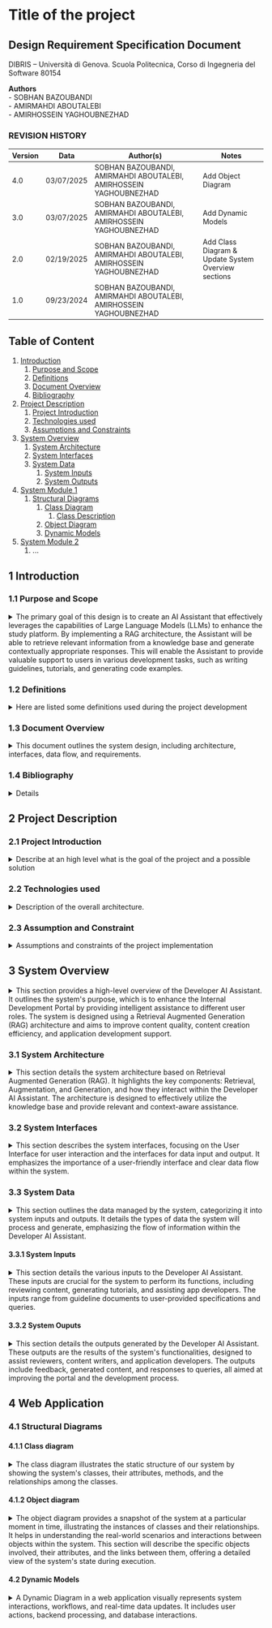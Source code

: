# Title of the project

## Design Requirement Specification Document

DIBRIS – Università di Genova. Scuola Politecnica, Corso di Ingegneria del Software 80154

<div align='left'> <b> Authors </b> <br> - SOBHAN BAZOUBANDI <br> - AMIRMAHDI ABOUTALEBI <br> - AMIRHOSSEIN YAGHOUBNEZHAD  </div>

### REVISION HISTORY

| Version | Data       | Author(s)                                                          | Notes |
| ------- | ---------- | ------------------------------------------------------------------ | ----- |
| 4.0     | 03/07/2025 | SOBHAN BAZOUBANDI, AMIRMAHDI ABOUTALEBI, AMIRHOSSEIN YAGHOUBNEZHAD | Add Object Diagram |
| 3.0     | 03/07/2025 | SOBHAN BAZOUBANDI, AMIRMAHDI ABOUTALEBI, AMIRHOSSEIN YAGHOUBNEZHAD | Add Dynamic Models |
| 2.0     | 02/19/2025 | SOBHAN BAZOUBANDI, AMIRMAHDI ABOUTALEBI, AMIRHOSSEIN YAGHOUBNEZHAD | Add Class Diagram & Update System Overview sections |
| 1.0     | 09/23/2024 | SOBHAN BAZOUBANDI, AMIRMAHDI ABOUTALEBI, AMIRHOSSEIN YAGHOUBNEZHAD |

## Table of Content

1. [Introduction](#intro)
   1. [Purpose and Scope](#purpose)
   2. [Definitions](#def)
   3. [Document Overview](#overview)
   4. [Bibliography](#biblio)
2. [Project Description](#description)
   1. [Project Introduction](#project-intro)
   2. [Technologies used](#tech)
   3. [Assumptions and Constraints](#constraints)
3. [System Overview](#system-overview)
   1. [System Architecture](#architecture)
   2. [System Interfaces](#interfaces)
   3. [System Data](#data)
      1. [System Inputs](#inputs)
      2. [System Outputs](#outputs)
4. [System Module 1](#sys-module-1)
   1. [Structural Diagrams](#sd)
      1. [Class Diagram](#cd)
         1. [Class Description](#cd-description)
      2. [Object Diagram](#od)
      3. [Dynamic Models](#dm)
5. [System Module 2](#sys-module-2)
   1. ...

## <a name="intro"></a> 1 Introduction

### <a name="purpose"></a> 1.1 Purpose and Scope

<details> 
<br/><br/>
<summary>The primary goal of this design is to create an AI Assistant that effectively leverages the capabilities of Large Language Models (LLMs) to enhance the study platform. By implementing a RAG architecture, the Assistant will be able to retrieve relevant information from a knowledge base and generate contextually appropriate responses. This will enable the Assistant to provide valuable support to users in various development tasks, such as writing guidelines, tutorials, and generating code examples.
 </summary>
    <p><b>Key Design Principles:</b><br/>
    <ul>
<li>User-Centric Design: The Assistant's design will prioritize the needs and preferences of users. It will provide a user-friendly interface and offer intuitive interactions.</li>
<li>Knowledge Base Integration: The Assistant will seamlessly integrate with a well-structured knowledge base containing relevant information, such as guidelines, API specifications, and existing documents.</li>
<li>RAG Architecture: The Assistant will employ a RAG architecture to ensure that responses are contextually relevant and accurate. This will involve retrieving information from the knowledge base based on user queries and generating responses using the LLM.</li>
<li>Scalability: The design will be scalable to accommodate future growth and changes in the project requirements.</li>
<li>Security and Privacy: The Assistant will adhere to strict security and privacy standards to protect user data.</li></ul></p>
</details>

### <a name="def"></a> 1.2 Definitions

<details> 
     <summary> Here are listed some definitions used during the project development
    </summary>

| Acronym | Definition                                                         |
| ------- | ------------------------------------------------------------------ |
| RAG     | Retrieval-Augmented Generation                                     |
| LLM     | Large Language Models                                              |
| RA      | Review Assistant                                                   |
| WA      | Writer Assistant                                                   |
| DA      | App Developer Assistant                                            |
| LLaMA   | Family of autoregressive large language models released by Meta AI |
| NLP     | Natural Language Processing                                        |
| FT      | Fine Tuning                                                        |
| RNN     | Recurrent Neural Networks                                          |
| GAI     | Generative Artificial Intelligence                                 |
| AI      | Artificial Intelligence                                            |
| OAS     | OpenAPI Specification                                              |
| UI      | User Interface                                                     |

</details>

### <a name="overview"></a> 1.3 Document Overview

<details> 
    <summary> This document outlines the system design, including architecture, interfaces, data flow, and requirements.
    </summary>
    <p>This document is structured to provide a comprehensive understanding of the RAG-based AI Assistant for the internal development platform. It is divided into key sections as follows:

- **Introduction:** Covers the document scope, definitions, and references.
- **Project Description:** Introduces the project, its purpose, and the technologies involved.
- **System Overview:** Provides an in-depth look into the system architecture, interfaces, and data management.
- **System Modules:** Details individual system modules, including their structure, dynamic interactions, and diagrams.
- **Bibliography:** Lists references and sources used in the project.

Each section is designed to build upon the previous, ensuring a logical flow of information from conceptualization to implementation. The document aims to be clear and structured, providing both high-level overviews and technical specifics to guide development and implementation.</p>

</details>

### <a name="biblio"></a> 1.4 Bibliography
<details> 

1. Lewis, Patrick, et al. *Retrieval-Augmented Generation for Knowledge-Intensive NLP Tasks*. 2020.   
2. LangChain Documentation: [https://python.langchain.com/](https://python.langchain.com/)  
3. FAISS Library: [https://faiss.ai/](https://faiss.ai/)  
4. FastAPI Documentation: [https://fastapi.tiangolo.com/](https://fastapi.tiangolo.com/)  
5. PostgreSQL Documentation: [https://www.postgresql.org/docs/](https://www.postgresql.org/docs/)  
</p>
</details>

## <a name="description"></a> 2 Project Description

### <a name="project-intro"></a> 2.1 Project Introduction

<details> 
<summary>  Describe at an high level what is the goal of the project and a possible solution
    </summary>
    </br>
    <p>The project of RAG divided into 3 sub application:</p>
    <ul>
    <li><b>Reviewer Assistant:</b> This component is designed to review contributions to the portal and provide constructive feedback to ensure consistency and adherence to guidelines. The Reviewer Assistant analyzes inputs such as Markdown documents and OpenAPI Specification (OAS) files, comparing them against pre-defined standards. It offers actionable suggestions for improving content quality and identifies inconsistencies or errors in the submissions.</li>
    <li><b>Writer Assistant:</b> This component supports developers in creating content for the portal. It helps generate tutorials aligned with the portal's guidelines and existing documentation. The Writer Assistant can produce tutorials based on input provided by developers, as well as directly from OpenAPI specifications, ensuring that all generated content is relevant and accurate.</li>
    <li><b>App Developer Assistant:</b> This component assists app developers in building applications that utilize the capabilities documented in the portal. It can generate code libraries based on API specifications and provided examples, streamlining the development process. Additionally, it offers context-specific responses to queries, enabling developers to better understand and implement the portal's functionalities in their applications.</li>
    </ul>
</details>

### <a name="tech"></a> 2.2 Technologies used

<details>  
    <summary> Description of the overall architecture. </summary>  
    
| Name          | Description |
| ------------- | ------------- |
| GitHub        | GitHub is an online platform where developers can store, share, and collaborate on code. It helps teams manage projects, track changes, and work together on software development. |
| Python        | Python is a flexible and easy-to-read programming language with many useful libraries, making it great for tasks like web development and more. |
| HTML          | HTML is the basic language used to create web pages. It structures content using elements like headings, paragraphs, links, and images, helping browsers display websites properly. |
| CSS           | CSS is a style language used to design web pages. It controls colors, fonts, layouts, and spacing, making websites look visually appealing and responsive on different devices. |
| LangChain     | LangChain is a framework for building applications powered by LLMs. It provides tools for chaining different components like prompt engineering, retrieval mechanisms, and memory management. |
| OpenAI API    | OpenAI API provides access to powerful language models like GPT, enabling text generation, summarization, and conversational AI capabilities. |
| FAISS         | FAISS (Facebook AI Similarity Search) is a library for efficient similarity search and dense vector storage, commonly used in RAG to retrieve relevant documents from large datasets. |
| Pinecone      | Pinecone is a vector database optimized for fast and scalable similarity searches, helping improve retrieval efficiency in RAG-based applications. |
| Hugging Face  | Hugging Face provides pre-trained models and APIs for natural language processing (NLP), including transformers for tasks like text generation and embeddings. |
| FastAPI       | FastAPI is a modern web framework for building APIs with Python. It is highly efficient and commonly used to serve LLM-powered applications. |
| Elasticsearch | Elasticsearch is a distributed search engine used for indexing and retrieving documents efficiently, often integrated into RAG architectures. |
| PostgreSQL    | PostgreSQL is a powerful relational database system used for storing structured data and metadata in AI applications. |
| Docker        | Docker helps in containerizing applications, making deployment consistent across different environments. |

</details>  

### <a name="constraints"></a> 2.3 Assumption and Constraint

<details> 
    <summary>Assumptions and constraints of the project implementation
    </summary>
    <b>Assumptions:</b>
    <ul>
        <li>Developers have access to pre-existing documentation that adheres to the given guidelines.
</li>
        <li>The OpenAPI specifications and other relevant input documents are correctly formatted.
</li>
        <li>The AI assistant operates within the Internal Development Portal, which provides a stable environment for integration.
</li>
    </ul>

<b>Constraints:</b>

<ul>
<li>
The assistant's recommendations and generated content must align with pre-existing documentation and portal guidelines.
</li>
</ul>

</details>

## <a name="system-overview"></a> 3 System Overview

<details>
    <summary>
        This section provides a high-level overview of the Developer AI Assistant. It outlines the system's purpose, which is to enhance the Internal Development Portal by providing intelligent assistance to different user roles. The system is designed using a Retrieval Augmented Generation (RAG) architecture and aims to improve content quality, content creation efficiency, and application development support.
    </summary>
    <p>
        The Developer AI Assistant is designed to be integrated into the Internal Development Portal to improve the experience for both content creators and application developers.
        It provides three main components: Reviewer Assistant, Writer Assistant, and App Developer Assistant.
        Leveraging Retrieval Augmented Generation (RAG) architecture, the system aims to understand user queries and provide relevant and context-aware responses by retrieving information from the existing portal content and guidelines.
        The primary goal is to streamline content contribution workflows, ensure content quality and consistency, and empower application developers by providing readily accessible information and code examples.
    </p>
</details>

### <a name="architecture"></a> 3.1 System Architecture

<details>
    <summary>
        This section details the system architecture based on Retrieval Augmented Generation (RAG). It highlights the key components: Retrieval, Augmentation, and Generation, and how they interact within the Developer AI Assistant. The architecture is designed to effectively utilize the knowledge base and provide relevant and context-aware assistance.
    </summary>
    <p>
        The Developer AI Assistant will be built upon a Retrieval Augmented Generation (RAG) architecture.
        This architecture consists of the following key stages:
        <ol>
            <li><b>Retrieval:</b> When a user interacts with the AI Assistant, the system first retrieves relevant information from the knowledge base. This knowledge base comprises:
                <ul>
                    <li>Guidelines on Markdown documentation.</li>
                    <li>Portal and product-specific guidelines.</li>
                    <li>Pre-existing portal documents.</li>
                    <li>OpenAPI specifications (OAS files).</li>
                </ul>
                The retrieval process will involve indexing and searching this knowledge base to find content semantically related to the user's query or input. We will evaluate the use of vector databases for efficient similarity search, and consider complementing it with other database types for structured data and metadata management.
            </li>
            <li><b>Augmentation:</b> The retrieved content is then augmented with the user's original input. This step involves combining the retrieved information with the context of the user's request to provide a richer and more context-aware input for the generation stage.</li>
            <li><b>Generation:</b> Finally, the augmented information is fed into a Generative Model (e.g., a Large Language Model). This model generates the desired output, which could be:
                <ul>
                    <li>Feedback and suggestions for content review.</li>
                    <li>Generated tutorials based on developer input or OpenAPI specs.</li>
                    <li>Code libraries based on API specifications and examples.</li>
                    <li>Answers to user queries based on portal content.</li>
                </ul>
            </li>
        </ol>
        The system will also include a User Interface for users to interact with the AI Assistant.
        Optionally, a multi-agent system may be explored to manage complex workflows and interactions between different components of the AI assistant.
    </p>
</details>

### <a name="interfaces"></a> 3.2 System Interfaces

<details>
    <summary>
        This section describes the system interfaces, focusing on the User Interface for user interaction and the interfaces for data input and output. It emphasizes the importance of a user-friendly interface and clear data flow within the system.
    </summary>
    <p>
        The Developer AI Assistant will provide the following interfaces:
        <ul>
            <li><b>User Interface (UI):</b> A user-friendly interface will be developed to allow users to interact with the AI Assistant. This UI will enable users to:
                <ul>
                    <li>Submit contributions for review.</li>
                    <li>Request tutorial generation.</li>
                    <li>Input OpenAPI specifications.</li>
                    <li>Ask questions related to the portal content and APIs.</li>
                    <li>Receive feedback, suggestions, generated content, and responses.</li>
                </ul>
                The UI will be designed to be intuitive and easy to use for developers with varying levels of technical expertise. Integration with the Internal Development Portal will be a key consideration for the UI design.
            </li>
            <li><b>Data Input Interfaces:</b> The system will ingest data from various sources:
                <ul>
                    <li><b>Markdown Document Guidelines:</b> Programmatic access to guideline documents for content review.</li>
                    <li><b>Portal and Product Specific Guidelines:</b> Programmatic access to these specific guidelines.</li>
                    <li><b>Pre-existing Documents:</b> Access to the existing corpus of documents within the Internal Development Portal. This will likely involve database connections or API access to the portal's content repository.</li>
                    <li><b>User Contributions:</b> Interfaces to receive user-submitted content (Markdown documents, OpenAPI specs, tutorial requests, queries) through the UI.</li>
                    <li><b>OpenAPI Specifications (OAS):</b> Interfaces to ingest OAS files, either through file upload or direct API integration if applicable.</li>
                </ul>
            </li>
            <li><b>Data Output Interfaces:</b> The system will provide outputs through:
                <ul>
                    <li><b>User Interface:</b> Displaying feedback, suggestions, generated tutorials, code libraries, and responses to queries within the UI.</li>
                    <li><b>Internal Development Portal Integration:</b> Interfaces to potentially integrate the AI Assistant's outputs back into the portal, such as saving reviewed documents or publishing generated tutorials (depending on workflow requirements).</li>
                    <li><b>API (Optional):</b> Depending on future needs, an API could be exposed to allow other systems or services to interact with the AI Assistant programmatically.</li>
                </ul>
            </li>
        </ul>
    </p>
</details>

### <a name="data"></a> 3.3 System Data

<details>
    <summary>
        This section outlines the data managed by the system, categorizing it into system inputs and outputs. It details the types of data the system will process and generate, emphasizing the flow of information within the Developer AI Assistant.
    </summary>
    <p>
        The Developer AI Assistant manages various types of data as inputs and outputs during its operation.
    </p>
</details>

#### <a name="inputs"></a> 3.3.1 System Inputs

<details>
    <summary>
        This section details the various inputs to the Developer AI Assistant. These inputs are crucial for the system to perform its functions, including reviewing content, generating tutorials, and assisting app developers. The inputs range from guideline documents to user-provided specifications and queries.
    </summary>
    <p>
        The Developer AI Assistant will process the following inputs:
        <ul>
            <li><b>Guidelines on how to produce Markdown documentations:</b> These are documents outlining the rules and best practices for writing Markdown documentation within the portal. They serve as the standard against which contributions are reviewed.</li>
            <li><b>Additional guidelines specific to the portal and product:</b> These guidelines provide context and rules specific to the Internal Development Portal and the products it documents. They supplement the general Markdown guidelines for content review and generation.</li>
            <li><b>Pre-existing documents assumed to be correctly written:</b> This corpus of existing documents within the portal serves as a reference knowledge base for the AI Assistant. These documents are used for RAG to provide contextually relevant responses and generate content aligned with existing portal standards.</li>
            <li><b>User Contributions (Draft Documents):</b> These are the Markdown documents submitted by developers for review. They are the primary input for the Reviewer Assistant component.</li>
            <li><b>OpenAPI Specifications (OAS files):</b> OAS files serve as input for both the Writer Assistant (to generate tutorials) and the App Developer Assistant (to generate code libraries and provide API information).</li>
            <li><b>Developer Inputs for Tutorial Generation:</b> Developers will provide input, likely in the form of text prompts or outlines, to guide the Writer Assistant in generating tutorials.</li>
            <li><b>App Developer Queries:</b> App developers will input questions or requests related to portal content, API usage, and code examples to the App Developer Assistant.</li>
        </ul>
    </p>
</details>

#### <a name="outputs"></a> 3.3.2 System Ouputs

<details>
    <summary>
        This section details the outputs generated by the Developer AI Assistant. These outputs are the results of the system's functionalities, designed to assist reviewers, content writers, and application developers. The outputs include feedback, generated content, and responses to queries, all aimed at improving the portal and the development process.
    </summary>
    <p>
        The Developer AI Assistant will generate the following outputs:
        <ul>
            <li><b>Review Feedback and Improvement Suggestions:</b> The Reviewer Assistant will provide feedback on draft documents, highlighting areas for improvement and suggesting specific changes to align with guidelines. This output is targeted at content contributors.</li>
            <li><b>Generated Tutorials (based on developer input or OAS):</b> The Writer Assistant will generate tutorials in Markdown format, based on either developer-provided outlines or OpenAPI specifications. These tutorials will be ready for publication on the portal, subject to review.</li>
            <li><b>Generated Code Libraries and Examples:</b> The App Developer Assistant will generate code snippets and libraries in various programming languages, based on API specifications and examples from the portal. This output aims to accelerate application development.</li>
            <li><b>Responses to User Queries:</b> The App Developer Assistant will provide informative responses to app developers' questions, drawing upon the content of the Internal Development Portal. These responses aim to facilitate content navigation and understanding of portal resources.</li>
            <li><b>Documentation (Deliverable):</b> Documentation detailing the design, technology choices, functionality, and usage of the AI assistant will be produced as a key deliverable of the project.</li>
            <li><b>Test Plans, Test Cases, and Test Results (Deliverable):</b> These documents, demonstrating the functionality and performance of the AI assistant, will be produced as part of the project deliverables.</li>
        </ul>
    </p>
</details>

## <a name="sys-module-1"></a> 4 Web Application

### <a name="sd"></a> 4.1 Structural Diagrams

#### <a name="cd"></a> 4.1.1 Class diagram

<details> 
    <summary>The class diagram illustrates the static structure of our system by showing the system's classes, their attributes, methods, and the relationships among the classes.
    </summary>
    <img src="./imgs/Class Diagram.jpg"/>
</details>

#### <a name="od"></a> 4.1.2 Object diagram

<details> 
     <summary>The object diagram provides a snapshot of the system at a particular moment in time, illustrating the instances of classes and their relationships. It helps in understanding the real-world scenarios and interactions between objects within the system. This section will describe the specific objects involved, their attributes, and the links between them, offering a detailed view of the system's state during execution.
    </summary>
     <img src="./imgs/Object Diagram.jpg"/>
</details>

#### <a name="dm"></a> 4.2 Dynamic Models

<details> 
    <summary>
        A Dynamic Diagram in a web application visually represents system interactions, workflows, and real-time data updates. It includes user actions, backend processing, and database interactions.
    </summary>
    <img src="./imgs/Dynamic Diagram.jpg"/>
</details>
